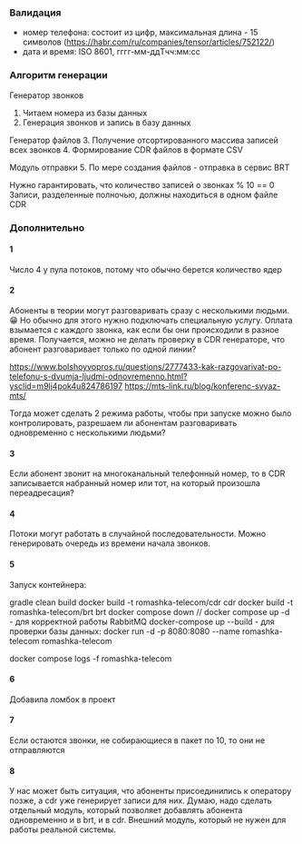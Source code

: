 ### Валидация

- номер телефона: состоит из цифр, максимальная длина - 15 символов (https://habr.com/ru/companies/tensor/articles/752122/)
- дата и время: ISO 8601, гггг-мм-ддTчч:мм:сс

### Алгоритм генерации

Генератор звонков
1. Читаем номера из базы данных
2. Генерация звонков и запись в базу данных

Генератор файлов
3. Получение отсортированного массива записей всех звонков
4. Формирование CDR файлов в формате CSV

Модуль отправки
5. По мере создания файлов - отправка в сервис BRT

Нужно гарантировать, что количество записей о звонках % 10 == 0
Записи, разделенные полночью, должны находиться в одном файле CDR

### Дополнительно

#### 1

Число 4 у пула потоков, потому что обычно берется количество ядер

#### 2

Абоненты в теории могут разговаривать сразу с несколькими людьми. 😁 Но обычно для этого нужно подключать специальную услугу. Оплата взымается с каждого звонка, как если бы они происходили в разное время.
Получается, можно не делать проверку в CDR генераторе, что абонент разговаривает только по одной линии?

https://www.bolshoyvopros.ru/questions/2777433-kak-razgovarivat-po-telefonu-s-dvumja-ljudmi-odnovremenno.html?ysclid=m9lj4pok4u824786197
https://mts-link.ru/blog/konferenc-svyaz-mts/

Тогда может сделать 2 режима работы, чтобы при запуске можно было контролировать, разрешаем ли абонентам разговаривать одновременно с несколькими людьми?

#### 3

Если абонент звонит на многоканальный телефонный номер, то в CDR записывается набранный номер или тот, на который произошла переадресация?

#### 4 

Потоки могут работать в случайной последовательности.
Можно генерировать очередь из времени начала звонков.

#### 5

Запуск контейнера:

gradle clean build
docker build -t romashka-telecom/cdr cdr
docker build -t romashka-telecom/brt brt
docker compose down
// docker compose up -d
    - для корректной работы RabbitMQ
docker-compose up --build
    - для проверки базы данных:
docker run -d -p 8080:8080 --name romashka-telecom romashka-telecom

docker compose logs -f romashka-telecom

#### 6

Добавила ломбок в проект

#### 7

Если остаются звонки, не собирающиеся в пакет по 10, то они не отправляются

#### 8

У нас может быть ситуация, что абоненты присоединились к оператору позже, а 
cdr уже генерирует записи для них.
Думаю, надо сделать отдельный модуль, который позволяет добавлять абонента
одновременно и в brt, и в cdr. Внешний модуль, который не нужен для работы
реальной системы.